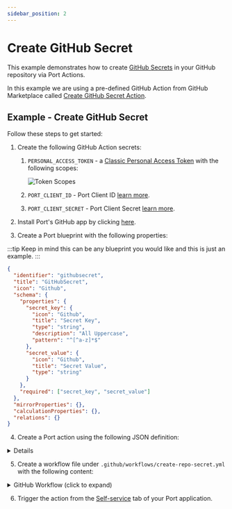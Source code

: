 ```yaml
---
sidebar_position: 2
---
```


# Create GitHub Secret

This example demonstrates how to create [GitHub Secrets](https://docs.github.com/en/actions/security-guides/using-secrets-in-github-actions) in your GitHub repository via Port Actions.

In this example we are using a pre-defined GitHub Action from GitHub Marketplace called [Create GitHub Secret Action](https://github.com/marketplace/actions/create-github-secret-action).

## Example - Create GitHub Secret

Follow these steps to get started:

1. Create the following GitHub Action secrets:

   1. `PERSONAL_ACCESS_TOKEN` - a [Classic Personal Access Token](https://github.com/settings/tokens) with the following scopes:

      ![Token Scopes](/img/self-service-actions/setup-backend/github-workflow/pat-scopes.png)

   2. `PORT_CLIENT_ID` - Port Client ID [learn more](/build-your-software-catalog/custom-integration/api/#get-api-token).
   3. `PORT_CLIENT_SECRET` - Port Client Secret [learn more](/build-your-software-catalog/custom-integration/api/#get-api-token).

2. Install Port's GitHub app by clicking [here](https://github.com/apps/getport-io/installations/new).

3. Create a Port blueprint with the following properties:

:::tip
Keep in mind this can be any blueprint you would like and this is just an example.
:::

```json showLineNumbers
{
  "identifier": "githubsecret",
  "title": "GitHubSecret",
  "icon": "Github",
  "schema": {
    "properties": {
      "secret_key": {
        "icon": "Github",
        "title": "Secret Key",
        "type": "string",
        "description": "All Uppercase",
        "pattern": "^[^a-z]*$"
      },
      "secret_value": {
        "icon": "Github",
        "title": "Secret Value",
        "type": "string"
      }
    },
    "required": ["secret_key", "secret_value"]
  },
  "mirrorProperties": {},
  "calculationProperties": {},
  "relations": {}
}
```

4. Create a Port action using the following JSON definition:

<details>
:::tip Modification Required
Make sure to replace the placeholders for `<GITHUB_ORG_NAME>` and `<GITHUB_REPO_NAME>` in your Port Action to match your GitHub environment.
:::

<summary>Port Action (click to expand)</summary>

```json showLineNumbers
{
  "identifier": "create_git_hub_secret",
  "title": "Create GitHub Secret",
  "icon": "Github",
  "description": "Creates a GitHub secret in my repository",
  "trigger": {
    "type": "self-service",
    "operation": "CREATE",
    "userInputs": {
      "properties": {
        "secret_key": {
          "icon": "DefaultProperty",
          "title": "Secret Key",
          "type": "string",
          "pattern": "^[^a-z]*$"
        },
        "secret_value": {
          "icon": "DefaultProperty",
          "title": "Secret Value",
          "type": "string",
          "encryption": "aes256-gcm"
        }
      },
      "required": [
        "secret_key",
        "secret_value"
      ],
      "order": [
        "secret_key",
        "secret_value"
      ]
    },
    "blueprintIdentifier": "githubsecret"
  },
  "invocationMethod": {
    "type": "GITHUB",
    "org": "<GITHUB_ORG_NAME>",
    "repo": "<GITHUB_REPO_NAME>",
    "workflow": "create-repo-secret.yml",
    "workflowInputs": {
      "secret_key": "{{ .inputs.\"secret_key\" }}",
      "secret_value": "{{ .inputs.\"secret_value\" }}",
      "port_context": {
        "entity": "{{.entity}}",
        "blueprint": "{{.action.blueprint}}",
        "runId": "{{.run.id}}",
        "trigger": "{{ .trigger }}"
      }
    },
    "reportWorkflowStatus": true
  },
  "requiredApproval": false
}
```

</details>

5. Create a workflow file under `.github/workflows/create-repo-secret.yml` with the following content:

<details>

<summary>GitHub Workflow (click to expand)</summary>

```yml showLineNumbers
name: Create Repository Secret

on:
  workflow_dispatch:
    inputs:
      secret_key:
        type: string
        description: Name of the secret's key
      secret_value:
        type: string
        description: value of the secret
      port_context:
        required: false
        description:
          Who triggered the action and general context (blueprint, run id, etc...)
        type: string

jobs:
  create_secret:
    runs-on: ubuntu-latest
    steps:
      - uses: gliech/create-github-secret-action@v1
        with:
          name: ${{ inputs.secret_key }}
          value: ${{ inputs.secret_value }}
          pa_token: ${{ secrets.PERSONAL_ACCESS_TOKEN }}

      - name: UPSERT Entity
        uses: port-labs/port-github-action@v1
        with:
          identifier: ${{ inputs.secret_key }}
          title: ${{ inputs.secret_key }}
          team: "[]"
          icon: DefaultBlueprint
          blueprint: ${{ fromJson(inputs.port_context).blueprint }}
          properties: |-
            {
              "secret_key": "${{ inputs.secret_key }}",
              "secret_value": "${{ inputs.secret_value }}"
            }
          relations: "{}"
          clientId: ${{ secrets.PORT_CLIENT_ID }}
          clientSecret: ${{ secrets.PORT_CLIENT_SECRET }}
          operation: UPSERT
          runId: ${{ fromJson(inputs.port_context).runId }}

      - name: Inform completion of request to create secret in Port
        uses: port-labs/port-github-action@v1
        with:
          clientId: ${{ secrets.PORT_CLIENT_ID }}
          clientSecret: ${{ secrets.PORT_CLIENT_SECRET }}
          baseUrl: https://api.getport.io
          operation: PATCH_RUN
          status: "SUCCESS"
          runId: ${{fromJson(inputs.port_context).runId}}
          logMessage: "Created github secret ${{ github.event.inputs.secret_key }}"
```
</details>

6. Trigger the action from the [Self-service](https://app.getport.io/self-serve) tab of your Port application.

